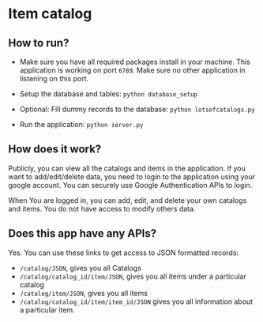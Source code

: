 # Item catalog

## How to run?

* Make sure you have all required packages install in your machine. This application is working on port `6789`. Make sure no other application in listening on this port.

* Setup the database and tables: `python database_setup`

* Optional: Fill dummy records to the database: `python lotsofcatalogs.py`

* Run the application: `python server.py`

## How does it work?

Publicly, you can view all the catalogs and items in the application. If you want to add/edit/delete data, you need to login to the application using your google account. You can securely use Google Authentication APIs to login.

When You are logged in, you can add, edit, and delete your own catalogs and items. You do not have access to modify others data.

## Does this app have any APIs?

Yes. You can use these links to get access to JSON formatted records:

* `/catalog/JSON`, gives you all Catalogs
* `/catalog/catalog_id/item/JSON`, gives you all items under a particular catalog
* `/catalog/item/JSON`, gives you all items
* `/catalog/catalog_id/item/item_id/JSON` gives you all information about a particular item.

